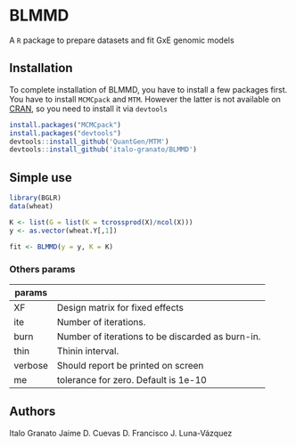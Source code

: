 # BLMMD

A `R` package to prepare datasets and fit GxE genomic models

## Installation
To complete installation of BLMMD, you have to install a few packages first. You have to install `MCMCpack` and  `MTM`. However the latter is not available on [CRAN](https://cran.r-project.org/), so you need to install it via `devtools`

```R
install.packages("MCMCpack")
install.packages("devtools")
devtools::install_github('QuantGen/MTM')
devtools::install_github('italo-granato/BLMMD')

```

## Simple use

```R
library(BGLR)
data(wheat)

K <- list(G = list(K = tcrossprod(X)/ncol(X)))
y <- as.vector(wheat.Y[,1])

fit <- BLMMD(y = y, K = K)
```

### Others params

| params |      |
|--------|------|
| XF      | Design matrix for fixed effects |
| ite     | Number of iterations. |
| burn    | Number of iterations to be discarded as burn-in. |
|thin     | Thinin interval. |
| verbose | Should report be printed on screen |
| me      | tolerance for zero. Default is 1e-10 |

## Authors
Italo Granato
Jaime D. Cuevas D.
Francisco J. Luna-Vázquez
